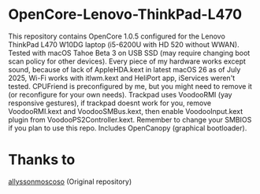 # OpenCore-Lenovo-ThinkPad-L470
This repository contains OpenCore 1.0.5 configured for the Lenovo ThinkPad L470 W10DG laptop (i5-6200U with HD 520 without WWAN). Tested with macOS Tahoe Beta 3 on USB SSD (may require changing boot scan policy for other devices). Every piece of my hardware works except sound, because of lack of AppleHDA.kext in latest macOS 26 as of July 2025, Wi-Fi works with itlwm.kext and HeliPort app, iServices weren't tested. CPUFriend is preconfigured by me, but you might need to remove it (or reconfigure for your own needs). Trackpad uses VoodooRMI (yay responsive gestures), if trackpad doesnt work for you, remove VoodooRMI.kext and VoodooSMBus.kext, then enable VoodooInput.kext plugin from VoodooPS2Controller.kext. Remember to change your SMBIOS if you plan to use this repo. Includes OpenCanopy (graphical bootloader).

# Thanks to

[allyssonmoscoso](https://github.com/allyssonmoscoso/ThinkPadL470-OpenCoreEFI) (Original repository)